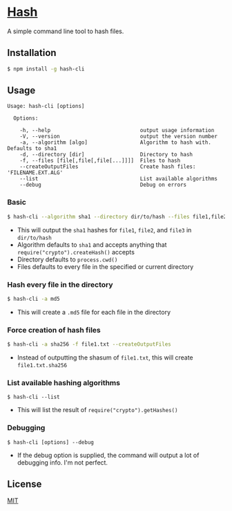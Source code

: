 # [Hash](https://www.npmjs.com/package/hash-cli)
A simple command line tool to hash files.

## Installation
```bash
$ npm install -g hash-cli
```

## Usage
```
Usage: hash-cli [options]

  Options:

    -h, --help                             output usage information
    -V, --version                          output the version number
    -a, --algorithm [algo]                 Algorithm to hash with. Defaults to sha1
    -d, --directory [dir]                  Directory to hash
    -f, --files [file[,file[,file[...]]]]  Files to hash
    --createOutputFiles                    Create hash files: 'FILENAME.EXT.ALG'
    --list                                 List available algorithms
    --debug                                Debug on errors
```

### Basic
```bash
$ hash-cli --algorithm sha1 --directory dir/to/hash --files file1,file2,file3
```
 - This will output the `sha1` hashes for `file1`, `file2`, and `file3` in `dir/to/hash`
 - Algorithm defaults to `sha1` and accepts anything that `require("crypto").createHash()` accepts
 - Directory defaults to `process.cwd()`
 - Files defaults to every file in the specified or current directory

### Hash every file in the directory
```bash
$ hash-cli -a md5
```
 - This will create a `.md5` file for each file in the directory

### Force creation of hash files
```bash
$ hash-cli -a sha256 -f file1.txt --createOutputFiles
```
  - Instead of outputting the shasum of `file1.txt`, this will create `file1.txt.sha256`

### List available hashing algorithms
```
$ hash-cli --list
```
  - This will list the result of `require("crypto").getHashes()`

### Debugging
```
$ hash-cli [options] --debug
```
  - If the debug option is supplied, the command will output a lot of debugging info. I'm not perfect.

## License
[MIT](LICENSE)
